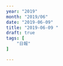 ```yaml
---
year: "2019"
month: "2019/06"
date: "2019-06-09"
title: "2019-06-09 "
draft: true
tags: [
    "日報"
]

---
```


